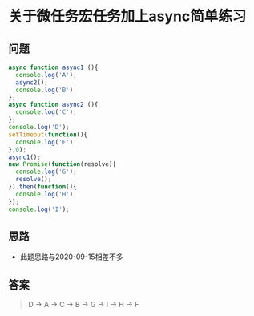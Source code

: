 # 关于微任务宏任务加上async简单练习

## 问题
```js
async function async1 (){
  console.log('A');
  async2();
  console.log('B')
};
async function async2 (){
  console.log('C');
};
console.log('D');
setTimeout(function(){
  console.log('F')
},0);
async1();
new Promise(function(resolve){
  console.log('G');
  resolve();
}).then(function(){
  console.log('H')
});
console.log('I');
```

## 思路

- 此题思路与2020-09-15相差不多

## 答案

> D -> A -> C -> B -> G -> I -> H -> F